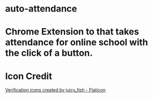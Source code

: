 # auto-attendance

# Chrome Extension to that takes attendance for online school with the click of a button.

# Icon Credit

<a href="https://www.flaticon.com/free-icons/verification" title="verification icons">Verification icons created by juicy_fish - Flaticon</a>
